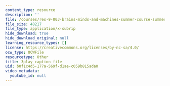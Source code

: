 ```yaml
---
content_type: resource
description: ''
file: /courses/res-9-003-brains-minds-and-machines-summer-course-summer-2015/b0f1c4d5177a569fd1aec059b815ada0_7BAChnLg8Co.srt
file_size: 48217
file_type: application/x-subrip
hide_download: true
hide_download_original: null
learning_resource_types: []
license: https://creativecommons.org/licenses/by-nc-sa/4.0/
ocw_type: OCWFile
resourcetype: Other
title: 3play caption file
uid: b0f1c4d5-177a-569f-d1ae-c059b815ada0
video_metadata:
  youtube_id: null
---
```

